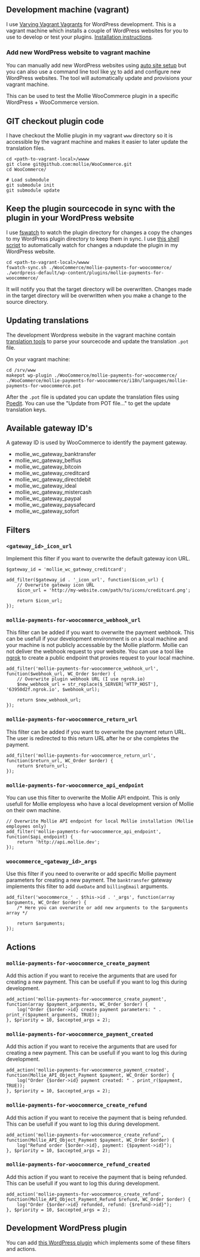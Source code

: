 ## Development machine (vagrant)

I use [Varying Vagrant Vagrants](https://github.com/Varying-Vagrant-Vagrants/VVV) for WordPress development. This is a vagrant machine which installs a couple of WordPress websites for you to use to develop or test your plugins. [Installation instructions](https://github.com/Varying-Vagrant-Vagrants/VVV#the-first-vagrant-up).

### Add new WordPress website to vagrant machine

You can manually add new WordPress websites using [auto site setup](https://github.com/varying-vagrant-vagrants/vvv/wiki/Auto-site-Setup) but you can also use a command line tool like [vv](https://github.com/bradp/vv) to add and configure new WordPress websites. The tool will automatically update and provisions your vagrant machine.

This can be used to test the Mollie WooCommerce plugin in a specific WordPress + WooCommerce version.

## GIT checkout plugin code

I have checkout the Mollie plugin in my vagrant `www` directory so it is accessible by the vagrant machine and makes it easier to later update the translation files.

```
cd <path-to-vagrant-local>/wwww
git clone git@github.com:mollie/WooCommerce.git
cd WooCommerce/

# Load submodule
git submodule init
git submodule update
```

## Keep the plugin sourcecode in sync with the plugin in your WordPress website

I use [fswatch](https://github.com/emcrisostomo/fswatch) to watch the plugin directory for changes a copy the changes to my WordPress plugin directory to keep them in sync. I use [this shell script](https://github.com/mollie/WooCommerce/tree/master/development/fswatch-sync.sh) to automatically watch for changes a ndupdate the plugin in my WordPress website.

```
cd <path-to-vagrant-local>/wwww
fswatch-sync.sh ./WooCommerce/mollie-payments-for-woocommerce/ ./wordpress-default/wp-content/plugins/mollie-payments-for-woocommerce/
```

It will notify you that the target directory will be overwritten. Changes made in the target directory will be overwritten when you make a change to the source directory.

## Updating translations

The development Wordpress website in the vagrant machine contain [translation tools](https://codex.wordpress.org/I18n_for_WordPress_Developers#Using_the_i18n_tools) to parse your sourcecode and update the translation `.pot` file.

On your vagrant machine:

```
cd /srv/www
makepot wp-plugin ./WooCommerce/mollie-payments-for-woocommerce/ ./WooCommerce/mollie-payments-for-woocommerce/i18n/languages/mollie-payments-for-woocommerce.pot
```

After the `.pot` file is updated you can update the translation files using [Poedit](https://poedit.net/). You can use the "Update from POT file..." to get the update translation keys.

## Available gateway ID's

A gateway ID is used by WooCommerce to identify the payment gateway.

* mollie_wc_gateway_banktransfer
* mollie_wc_gateway_belfius
* mollie_wc_gateway_bitcoin
* mollie_wc_gateway_creditcard
* mollie_wc_gateway_directdebit
* mollie_wc_gateway_ideal
* mollie_wc_gateway_mistercash
* mollie_wc_gateway_paypal
* mollie_wc_gateway_paysafecard
* mollie_wc_gateway_sofort

## Filters

### `<gateway_id>_icon_url`
Implement this filter if you want to overwrite the default gateway icon URL.

```
$gateway_id = 'mollie_wc_gateway_creditcard';

add_filter($gateway_id . '_icon_url', function($icon_url) {
    // Overwrite gateway icon URL
    $icon_url = 'http://my-website.com/path/to/icons/creditcard.png';

    return $icon_url;
});
```

### `mollie-payments-for-woocommerce_webhook_url`
This filter can be added if you want to overwrite the payment webhook. This can be usefull if your development environment is on a local machine and your machine is not publicly accessable by the Mollie platform. Mollie can not deliver the webhook request to your website. You can use a tool like [ngrok](https://ngrok.com/) to create a public endpoint that proxies request to your local machine.

```
add_filter('mollie-payments-for-woocommerce_webhook_url', function($webhook_url, WC_Order $order) {
    // Overwrite plugin webhook URL (I use ngrok.io)
    $new_webhook_url = str_replace($_SERVER['HTTP_HOST'], '63950d2f.ngrok.io', $webhook_url);

    return $new_webhook_url;
});
```

### `mollie-payments-for-woocommerce_return_url`
This filter can be added if you want to overwrite the payment return URL. The user is redirected to this return URL after he or she completes the payment.

```
add_filter('mollie-payments-for-woocommerce_return_url', function($return_url, WC_Order $order) {
    return $return_url;
});
```

### `mollie-payments-for-woocommerce_api_endpoint`
You can use this filter to overwrite the Mollie API endpoint. This is only usefull for Mollie employess who have a local development version of Mollie on their own machine.

```
// Overwrite Mollie API endpoint for local Mollie installation (Mollie employees only)
add_filter('mollie-payments-for-woocommerce_api_endpoint', function($api_endpoint) {
    return 'http://api.mollie.dev';
});
```

### `woocommerce_<gateway_id>_args`
Use this filter if you need to overwrite or add specific Mollie payment parameters for creating a new payment. The `banktransfer` gateway implements this filter to add `dueDate` and `billingEmail` arguments.

```
add_filter('woocommerce_' . $this->id . '_args', function(array $arguments, WC_Order $order) {
	/* Here you can overwrite or add new arguments to the $arguments array */

	return $arguments;
});
```

## Actions

### `mollie-payments-for-woocommerce_create_payment`
Add this action if you want to receive the arguments that are used for creating a new payment. This can be usefull if you want to log this during development.

```
add_action('mollie-payments-for-woocommerce_create_payment', function(array $payment_arguments, WC_Order $order) {
	log("Order {$order->id} create payment parameters: " . print_r($payment_arguments, TRUE));
}, $priority = 10, $accepted_args = 2);
```

### `mollie-payments-for-woocommerce_payment_created`
Add this action if you want to receive the arguments that are used for creating a new payment. This can be usefull if you want to log this during development.

```
add_action('mollie-payments-for-woocommerce_payment_created', function(Mollie_API_Object_Payment $payment, WC_Order $order) {
    log("Order {$order->id} payment created: " . print_r($payment, TRUE));
}, $priority = 10, $accepted_args = 2);
```

### `mollie-payments-for-woocommerce_create_refund`
Add this action if you want to receive the payment that is being refunded. This can be usefull if you want to log this during development.

```
add_action('mollie-payments-for-woocommerce_create_refund', function(Mollie_API_Object_Payment $payment, WC_Order $order) {
	log("Refund order {$order->id}, payment: {$payment->id}");
}, $priority = 10, $accepted_args = 2);
```

### `mollie-payments-for-woocommerce_refund_created`
Add this action if you want to receive the payment that is being refunded. This can be usefull if you want to log this during development.

```
add_action('mollie-payments-for-woocommerce_create_refund', function(Mollie_API_Object_Payment_Refund $refund, WC_Order $order) {
	log("Order {$order->id} refunded, refund: {$refund->id}");
}, $priority = 10, $accepted_args = 2);
```

## Development WordPress plugin

You can add [this WordPress plugin](https://github.com/lvgunst/woocommerce-mollie-payments-development) which implements some of these filters and actions.
